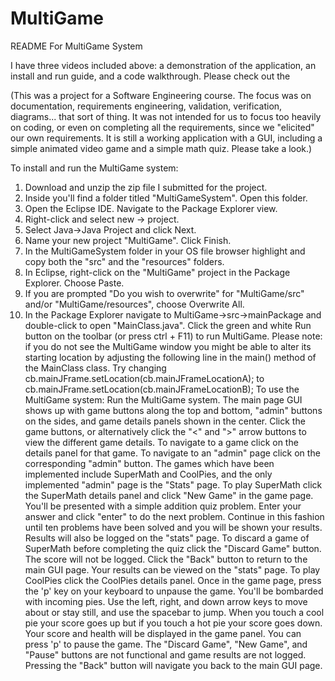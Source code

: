 # MultiGame

README For MultiGame System

I have three videos included above: a demonstration of the application, an install and run guide, and a code walkthrough.  Please check out the 

(This was a project for a Software Engineering course.  The focus was on documentation, requirements engineering,
validation, verification, diagrams... that sort of thing.  It was not intended for us to focus too heavily on coding,
or even on completing all the requirements, since we "elicited" our own requirements.  It is still a working application
with a GUI, including a simple animated video game and a simple math quiz.  Please take a look.)

To install and run the MultiGame system:
1) Download and unzip the zip file I submitted for the project.
2) Inside you'll find a folder titled "MultiGameSystem".  Open this folder.
3) Open the Eclipse IDE.  Navigate to the Package Explorer view.
4) Right-click and select new → project.
5) Select Java→Java Project and click Next.
6) Name your new project "MultiGame".  Click Finish.
7) In the MultiGameSystem folder in your OS file browser highlight and copy both the "src" and the "resources" folders.
8) In Eclipse, right-click on the "MultiGame" project in the Package Explorer.  Choose Paste.
9) If you are prompted "Do you wish to overwrite" for "MultiGame/src" and/or "MultiGame/resources", choose Overwrite All.
10) In the Package Explorer navigate to MultiGame→src→mainPackage and double-click to open "MainClass.java".  Click the green 
and white Run button on the toolbar (or press ctrl + F11) to run MultiGame.
Please note: if you do not see the MultiGame window you might be able to alter its starting location by adjusting the following
line in the main() method of the MainClass class.  Try changing 
        cb.mainJFrame.setLocation(cb.mainJFrameLocationA);
to
        cb.mainJFrame.setLocation(cb.mainJFrameLocationB);
To use the MultiGame system:
Run the MultiGame system.  The main page GUI shows up with game buttons along the top and bottom, "admin" buttons on the sides, 
and game details panels shown in the center.  Click the game buttons, or alternatively click the "<" and ">" arrow buttons to 
view the different game details.  To navigate to a game click on the details panel for that game.  To navigate to an "admin" 
page click on the corresponding "admin" button.
The games which have been implemented include SuperMath and CoolPies, and the only implemented "admin" page is the "Stats" page.
To play SuperMath click the SuperMath details panel and click "New Game" in the game page.  You'll be presented with a simple 
addition quiz problem.  Enter your answer and click "enter" to do the next problem.  Continue in this fashion until ten problems 
have been solved and you will be shown your results.  Results will also be logged on the "stats" page.  To discard a game of 
SuperMath before completing the quiz click the "Discard Game" button.  The score will not be logged.  Click the "Back" button 
to return to the main GUI page.  Your results can be viewed on the "stats" page.
To play CoolPies click the CoolPies details panel.  Once in the game page, press the 'p' key on your keyboard to unpause the game.  You'll be bombarded with incoming pies.  Use the left, right, and down arrow keys to move about or stay still, and use the spacebar to jump.  When you touch a cool pie your score goes up but if you touch a hot pie your score goes down.  Your score and health will be displayed in the game panel.  You can press 'p' to pause the game.  The "Discard Game", "New Game", and "Pause" buttons are not functional and game results are not logged.  Pressing the "Back" button will navigate you back to the main GUI page.


